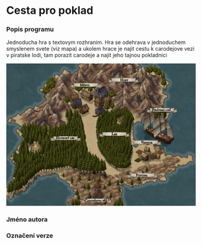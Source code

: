 # Cesta pro poklad
### Popis programu
Jednoducha hra s textovym rozhranim. 
Hra se odehrava v jednoduchem smyslenem svete (viz mapa) a ukolem hrace
je najit cestu k carodejove vezi v piratske lodi, tam porazit carodeje a 
najit jeho tajnou pokladnici 

![mapa](dalsiSoubory/Mapa.jpeg)


### Jméno autora
### Označení verze